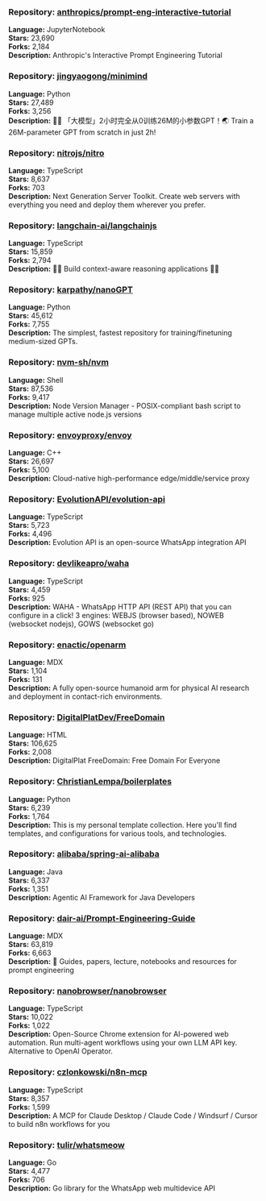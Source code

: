 ### **Repository:** [anthropics/prompt-eng-interactive-tutorial](https://github.com/anthropics/prompt-eng-interactive-tutorial)

**Language:** JupyterNotebook  
**Stars:** 23,690  
**Forks:** 2,184  
**Description:** Anthropic's Interactive Prompt Engineering Tutorial

### **Repository:** [jingyaogong/minimind](https://github.com/jingyaogong/minimind)

**Language:** Python  
**Stars:** 27,489  
**Forks:** 3,256  
**Description:** 🚀🚀 「大模型」2小时完全从0训练26M的小参数GPT！🌏 Train a 26M-parameter GPT from scratch in just 2h!

### **Repository:** [nitrojs/nitro](https://github.com/nitrojs/nitro)

**Language:** TypeScript  
**Stars:** 8,637  
**Forks:** 703  
**Description:** Next Generation Server Toolkit. Create web servers with everything you need and deploy them wherever you prefer.

### **Repository:** [langchain-ai/langchainjs](https://github.com/langchain-ai/langchainjs)

**Language:** TypeScript  
**Stars:** 15,859  
**Forks:** 2,794  
**Description:** 🦜🔗 Build context-aware reasoning applications 🦜🔗

### **Repository:** [karpathy/nanoGPT](https://github.com/karpathy/nanoGPT)

**Language:** Python  
**Stars:** 45,612  
**Forks:** 7,755  
**Description:** The simplest, fastest repository for training/finetuning medium-sized GPTs.

### **Repository:** [nvm-sh/nvm](https://github.com/nvm-sh/nvm)

**Language:** Shell  
**Stars:** 87,536  
**Forks:** 9,417  
**Description:** Node Version Manager - POSIX-compliant bash script to manage multiple active node.js versions

### **Repository:** [envoyproxy/envoy](https://github.com/envoyproxy/envoy)

**Language:** C++  
**Stars:** 26,697  
**Forks:** 5,100  
**Description:** Cloud-native high-performance edge/middle/service proxy

### **Repository:** [EvolutionAPI/evolution-api](https://github.com/EvolutionAPI/evolution-api)

**Language:** TypeScript  
**Stars:** 5,723  
**Forks:** 4,496  
**Description:** Evolution API is an open-source WhatsApp integration API

### **Repository:** [devlikeapro/waha](https://github.com/devlikeapro/waha)

**Language:** TypeScript  
**Stars:** 4,459  
**Forks:** 925  
**Description:** WAHA - WhatsApp HTTP API (REST API) that you can configure in a click! 3 engines: WEBJS (browser based), NOWEB (websocket nodejs), GOWS (websocket go)

### **Repository:** [enactic/openarm](https://github.com/enactic/openarm)

**Language:** MDX  
**Stars:** 1,104  
**Forks:** 131  
**Description:** A fully open-source humanoid arm for physical AI research and deployment in contact-rich environments.

### **Repository:** [DigitalPlatDev/FreeDomain](https://github.com/DigitalPlatDev/FreeDomain)

**Language:** HTML  
**Stars:** 106,625  
**Forks:** 2,008  
**Description:** DigitalPlat FreeDomain: Free Domain For Everyone

### **Repository:** [ChristianLempa/boilerplates](https://github.com/ChristianLempa/boilerplates)

**Language:** Python  
**Stars:** 6,239  
**Forks:** 1,764  
**Description:** This is my personal template collection. Here you'll find templates, and configurations for various tools, and technologies.

### **Repository:** [alibaba/spring-ai-alibaba](https://github.com/alibaba/spring-ai-alibaba)

**Language:** Java  
**Stars:** 6,337  
**Forks:** 1,351  
**Description:** Agentic AI Framework for Java Developers

### **Repository:** [dair-ai/Prompt-Engineering-Guide](https://github.com/dair-ai/Prompt-Engineering-Guide)

**Language:** MDX  
**Stars:** 63,819  
**Forks:** 6,663  
**Description:** 🐙 Guides, papers, lecture, notebooks and resources for prompt engineering

### **Repository:** [nanobrowser/nanobrowser](https://github.com/nanobrowser/nanobrowser)

**Language:** TypeScript  
**Stars:** 10,022  
**Forks:** 1,022  
**Description:** Open-Source Chrome extension for AI-powered web automation. Run multi-agent workflows using your own LLM API key. Alternative to OpenAI Operator.

### **Repository:** [czlonkowski/n8n-mcp](https://github.com/czlonkowski/n8n-mcp)

**Language:** TypeScript  
**Stars:** 8,357  
**Forks:** 1,599  
**Description:** A MCP for Claude Desktop / Claude Code / Windsurf / Cursor to build n8n workflows for you

### **Repository:** [tulir/whatsmeow](https://github.com/tulir/whatsmeow)

**Language:** Go  
**Stars:** 4,477  
**Forks:** 706  
**Description:** Go library for the WhatsApp web multidevice API

